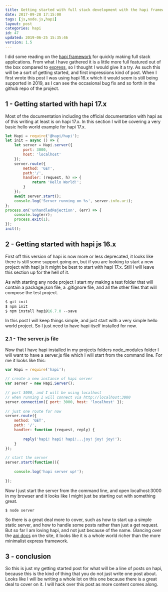 ```yaml
---
title: Getting started with full stack development with the hapi framework.
date: 2017-09-28 17:15:00
tags: [js,node.js,hapi]
layout: post
categories: hapi
id: 47
updated: 2019-06-25 15:35:46
version: 1.5
---
```


I did some reading on the [hapi framework](https://hapijs.com/) for quickly making full stack applications. From what I have gathered it is a little more full featured out of the box compared to [express](https://expressjs.com/), so I thought I would give it a try. As such this will be a sort of getting started, and first impressions kind of post. When I first wrote this post I was using hapi 16.x which it would seem is still being supported in 2019, as I can see the occasional bug fix and so forth in the github repo of the project.


<!-- more -->

## 1 - Getting started with hapi 17.x

Most of the documentation including the official documentation with hapi as of this writing at least is on hapi 17.x. In this section I will be covering a very basic hello world example for hapi 17.x.

```js
let Hapi = require('@hapi/hapi');
let init = async () => {
    let server = Hapi.server({
        port: 3000,
        host: 'localhost'
    });
    server.route({
        method: 'GET',
        path:'/',
        handler: (request, h) => {
            return 'Hello World!';
        }
    });
    await server.start();
    console.log('Server running on %s', server.info.uri);
};
process.on('unhandledRejection', (err) => {
    console.log(err);
    process.exit(1);
});
init();
```

## 2 - Getting started with hapi js 16.x

First off this version of hapi is now more or less deprecated, it looks like there is still some support going on, but if you are looking to start a new project with hapi js it might be best to start with hapi 17.x. Still I will leave this section up for the hell of it.

As with starting any node project I start my making a test folder that will contain a package.json file, a .gitignore file, and all the other files that will compose the test project.

```js
$ git init
$ npm init
$ npm install hapi@16.7.0 --save
```

In this post I will keep things simple, and just start with a very simple hello world project. So I just need to have hapi itself installed for now.

### 2.1 - The server.js file

Now that I have hapi installed in my projects folders node_modules folder I will want to have a server.js file which I will start from the command line. For me it looks like this:

```js
var Hapi = require('hapi');
 
// create a new instance of hapi server
var server = new Hapi.Server();
 
// port 3000, and I will be using localhost
// when running I will connect via http://localhost:3000
server.connection({ port: 3000, host: 'localhost' });
 
// just one route for now
server.route({
    method: 'GET',
    path: '/',
    handler: function (request, reply) {
 
        reply('hapi! hapi! hapi!...joy! joy! joy!');
    }
});
 
// start the server
server.start(function(){
 
    console.log('hapi server up!');
 
});
```

Now I just start the server from the command line, and open localhost:3000 in my browser and it looks like I might just be starting out with something great.

```
$ node server
```

So there is a great deal more to cover, such as how to start up a simple static server, and how to handle some posts rather than just a get request. But so far I am loving hapi, and not just because of the name. Glancing over the [api docs](https://hapijs.com/api) on the site, it looks like it is a whole world richer than the more minimalist express framework.

## 3 - conclusion

So this is just my getting started post for what will be a line of posts on hapi, because this is the kind of thing that you do not just write one post about. Looks like I will be writing a whole lot on this one because there is a great deal to cover on it. I will hack over this post as more content comes along.